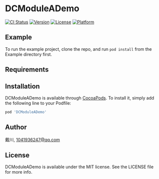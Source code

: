 # DCModuleADemo

[![CI Status](https://img.shields.io/travis/戴川/DCModuleADemo.svg?style=flat)](https://travis-ci.org/戴川/DCModuleADemo)
[![Version](https://img.shields.io/cocoapods/v/DCModuleADemo.svg?style=flat)](https://cocoapods.org/pods/DCModuleADemo)
[![License](https://img.shields.io/cocoapods/l/DCModuleADemo.svg?style=flat)](https://cocoapods.org/pods/DCModuleADemo)
[![Platform](https://img.shields.io/cocoapods/p/DCModuleADemo.svg?style=flat)](https://cocoapods.org/pods/DCModuleADemo)

## Example

To run the example project, clone the repo, and run `pod install` from the Example directory first.

## Requirements

## Installation

DCModuleADemo is available through [CocoaPods](https://cocoapods.org). To install
it, simply add the following line to your Podfile:

```ruby
pod 'DCModuleADemo'
```

## Author

戴川, 1041936247@qq.com

## License

DCModuleADemo is available under the MIT license. See the LICENSE file for more info.
